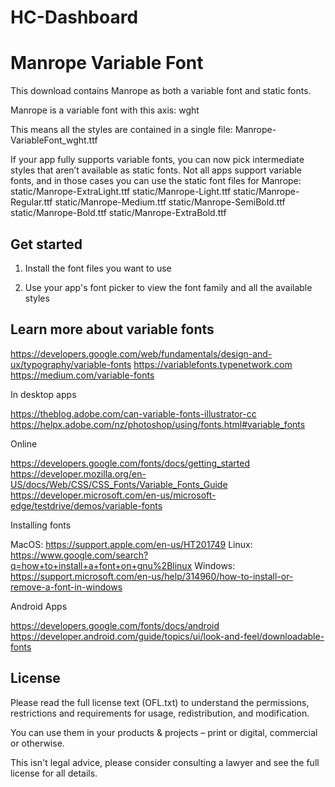 # HC-Dashboard
Manrope Variable Font
=====================

This download contains Manrope as both a variable font and static fonts.

Manrope is a variable font with this axis:
  wght

This means all the styles are contained in a single file:
  Manrope-VariableFont_wght.ttf

If your app fully supports variable fonts, you can now pick intermediate styles
that aren’t available as static fonts. Not all apps support variable fonts, and
in those cases you can use the static font files for Manrope:
  static/Manrope-ExtraLight.ttf
  static/Manrope-Light.ttf
  static/Manrope-Regular.ttf
  static/Manrope-Medium.ttf
  static/Manrope-SemiBold.ttf
  static/Manrope-Bold.ttf
  static/Manrope-ExtraBold.ttf

Get started
-----------

1. Install the font files you want to use

2. Use your app's font picker to view the font family and all the
available styles

Learn more about variable fonts
-------------------------------

  https://developers.google.com/web/fundamentals/design-and-ux/typography/variable-fonts
  https://variablefonts.typenetwork.com
  https://medium.com/variable-fonts

In desktop apps

  https://theblog.adobe.com/can-variable-fonts-illustrator-cc
  https://helpx.adobe.com/nz/photoshop/using/fonts.html#variable_fonts

Online

  https://developers.google.com/fonts/docs/getting_started
  https://developer.mozilla.org/en-US/docs/Web/CSS/CSS_Fonts/Variable_Fonts_Guide
  https://developer.microsoft.com/en-us/microsoft-edge/testdrive/demos/variable-fonts

Installing fonts

  MacOS: https://support.apple.com/en-us/HT201749
  Linux: https://www.google.com/search?q=how+to+install+a+font+on+gnu%2Blinux
  Windows: https://support.microsoft.com/en-us/help/314960/how-to-install-or-remove-a-font-in-windows

Android Apps

  https://developers.google.com/fonts/docs/android
  https://developer.android.com/guide/topics/ui/look-and-feel/downloadable-fonts

License
-------
Please read the full license text (OFL.txt) to understand the permissions,
restrictions and requirements for usage, redistribution, and modification.

You can use them in your products & projects – print or digital,
commercial or otherwise.

This isn't legal advice, please consider consulting a lawyer and see the full
license for all details.